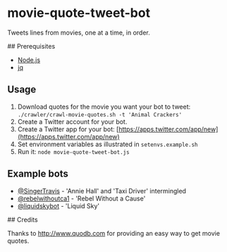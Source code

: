 # movie-quote-tweet-bot

Tweets lines from movies, one at a time, in order.

## Prerequisites

-  [Node.js](https://nodejs.org)
-  [jq](https://stedolan.github.io/jq/)

## Usage

1.  Download quotes for the movie you want your bot to tweet: `./crawler/crawl-movie-quotes.sh -t 'Animal Crackers'`
2.  Create a Twitter account for your bot.
3.  Create a Twitter app for your bot: [https://apps.twitter.com/app/new](https://apps.twitter.com/app/new)
4.  Set environment variables as illustrated in `setenvs.example.sh`
5.  Run it: `node movie-quote-tweet-bot.js`

## Example bots

- [@SingerTravis](https://twitter.com/SingerTravis) - 'Annie Hall' and 'Taxi Driver' intermingled
- [@rebelwithoutca1](https://twitter.com/rebelwithoutca1) - 'Rebel Without a Cause'
- [@liquidskybot](https://twitter.com/liquidskybot) - 'Liquid Sky'

## Credits

Thanks to http://www.quodb.com for providing an easy way to get movie quotes.
